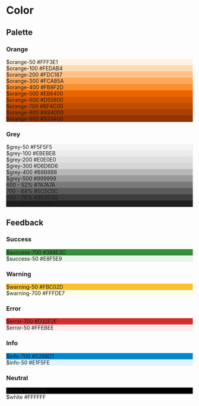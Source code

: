 # Color

<div class="color">

## Palette

<div class="row">

<section class="color-card-container col-12 col-md-6">

### Orange

<div class="color-card dark" style="background-color: #FFF3E1">
    <span>$orange-50</span>
    <span>#FFF3E1</span>
</div>
<div class="color-card dark" style="background-color: #FEDAB4">
    <span>$orange-100</span>
    <span>#FEDAB4</span>
</div>
<div class="color-card dark" style="background-color: #FDC187">
    <span>$orange-200</span>
    <span>#FDC187</span>
</div>
<div class="color-card dark" style="background-color: #FCA85A">
    <span>$orange-300</span>
    <span>#FCA85A</span>
</div>
<div class="color-card dark" style="background-color: #FB8F2D">
    <span>$orange-400</span>
    <span>#FB8F2D</span>
</div>
<div class="color-card dark" style="background-color: #EB6400">
    <span>$orange-500</span>
    <span>#EB6400</span>
</div>
<div class="color-card light" style="background-color: #D55800">
    <span>$orange-600</span>
    <span>#D55800</span>
</div>
<div class="color-card light" style="background-color: #BF4C00">
    <span>$orange-700</span>
    <span>#BF4C00</span>
</div>
<div class="color-card light" style="background-color: #A94000">
    <span>$orange-800</span>
    <span>#A94000</span>
</div>
<div class="color-card light" style="background-color: #933400">
    <span>$orange-900</span>
    <span>#933400</span>
</div>

</section>

<section class="color-card-container col-12 col-md-6">

### Grey

<div class="color-card dark" style="background-color: #F5F5F5">
    <span>$grey-50</span>
    <span>#F5F5F5</span>
</div>
<div class="color-card dark" style="background-color: #EBEBEB">
    <span>$grey-100</span>
    <span>#EBEBEB</span>
</div>
<div class="color-card dark" style="background-color: #E0E0E0">
    <span>$grey-200</span>
    <span>#E0E0E0</span>
</div>
<div class="color-card dark" style="background-color: #D6D6D6">
    <span>$grey-300</span>
    <span>#D6D6D6</span>
</div>
<div class="color-card dark" style="background-color: #B8B8B8">
    <span>$grey-400</span>
    <span>#B8B8B8</span>
</div>
<div class="color-card dark" style="background-color: #999999">
    <span>$grey-500</span>
    <span>#999999</span>
</div>
<div class="color-card light" style="background-color: #7A7A7A">
    <span>600 - 52%</span>
    <span>#7A7A7A</span>
</div>
<div class="color-card light" style="background-color: #5C5C5C">
    <span>700 - 64%</span>
    <span>#5C5C5C</span>
</div>
<div class="color-card light" style="background-color: #3D3D3D">
    <span>800 - 76%</span>
    <span>#3D3D3D</span>
</div>
<div class="color-card light" style="background-color: #1F1F1F">
    <span>900 - 88%</span>
    <span>#1F1F1F</span>
</div>

</section>

</div>

## Feedback

<div class="row">

<section class="color-card-container col-12 col-md-6">

### Success

<div class="color-card light" style="background-color: #388E3C">
    <span>$success-700</span>
    <span>#388E3C</span>
</div>
<div class="color-card dark" style="background-color: #E8F5E9">
    <span>$success-50</span>
    <span>#E8F5E9</span>
</div>

</section>

<section class="color-card-container col-12 col-md-6">

### Warning

<div class="color-card dark" style="background-color: #FBC02D">
    <span>$warning-50</span>
    <span>#FBC02D</span>
</div>
<div class="color-card dark" style="background-color: #FFFDE7">
    <span>$warning-700</span>
    <span>#FFFDE7</span>
</div>

</section>

<section class="color-card-container col-12 col-md-6">

### Error

<div class="color-card light" style="background-color: #D32F2F">
    <span>$error-700</span>
    <span>#D32F2F</span>
</div>
<div class="color-card dark" style="background-color: #FFEBEE">
    <span>$error-50</span>
    <span>#FFEBEE</span>
</div>

</section>

<section class="color-card-container col-12 col-md-6">

### Info

<div class="color-card light" style="background-color: #0288D1">
    <span>$info-700</span>
    <span>#0288D1</span>
</div>
<div class="color-card dark" style="background-color: #E1F5FE">
    <span>$info-50</span>
    <span>#E1F5FE</span>
</div>

</section>

<section class="color-card-container col-12 col-md-6">

### Neutral

<div class="color-card light" style="background-color: #000000">
    <span>$black</span>
    <span>#000000</span>
</div>
<div class="color-card dark" style="background-color: #FFFFFF">
    <span>$white</span>
    <span>#FFFFFF</span>
</div>

</section>

</div>

</div>
